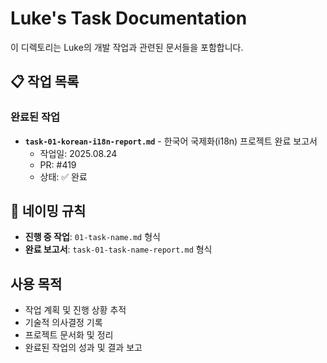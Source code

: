 # Luke's Task Documentation

이 디렉토리는 Luke의 개발 작업과 관련된 문서들을 포함합니다.

## 📋 작업 목록

### 완료된 작업
- **`task-01-korean-i18n-report.md`** - 한국어 국제화(i18n) 프로젝트 완료 보고서
  - 작업일: 2025.08.24
  - PR: #419
  - 상태: ✅ 완료

## 📝 네이밍 규칙

- **진행 중 작업**: `01-task-name.md` 형식
- **완료 보고서**: `task-01-task-name-report.md` 형식

## 사용 목적

- 작업 계획 및 진행 상황 추적
- 기술적 의사결정 기록
- 프로젝트 문서화 및 정리
- 완료된 작업의 성과 및 결과 보고
